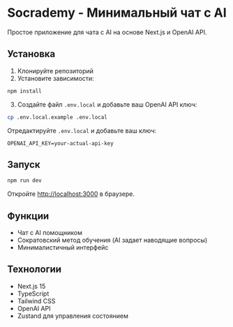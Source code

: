 # Socrademy - Минимальный чат с AI

Простое приложение для чата с AI на основе Next.js и OpenAI API.

## Установка

1. Клонируйте репозиторий
2. Установите зависимости:
```bash
npm install
```

3. Создайте файл `.env.local` и добавьте ваш OpenAI API ключ:
```bash
cp .env.local.example .env.local
```

Отредактируйте `.env.local` и добавьте ваш ключ:
```
OPENAI_API_KEY=your-actual-api-key
```

## Запуск

```bash
npm run dev
```

Откройте [http://localhost:3000](http://localhost:3000) в браузере.

## Функции

- Чат с AI помощником
- Сократовский метод обучения (AI задает наводящие вопросы)
- Минималистичный интерфейс

## Технологии

- Next.js 15
- TypeScript
- Tailwind CSS
- OpenAI API
- Zustand для управления состоянием